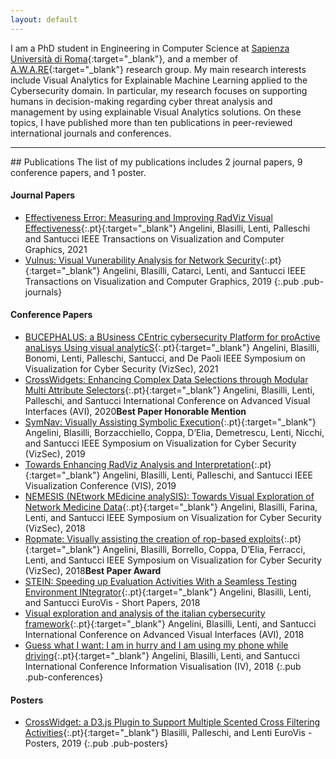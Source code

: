 ```yaml
---
layout: default
---
```

I am a PhD student in Engineering in Computer Science at [Sapienza Università di Roma](https://www.uniroma1.it){:target="_blank"}, and a member of [A.W.A.RE](http://aware.diag.uniroma1.it){:target="_blank"} research group. My main research interests include Visual Analytics for Explainable Machine Learning applied to the Cybersecurity domain. In particular, my research focuses on supporting humans in decision-making regarding cyber threat analysis and management by using explainable Visual Analytics solutions. On these topics, I have published more than ten publications in peer-reviewed international journals and conferences.

<hr>
## Publications
The list of my publications includes 2 journal papers, 9 conference papers, and 1 poster.

#### Journal Papers
- [Effectiveness Error: Measuring and Improving RadViz Visual Effectiveness](https://doi.org/10.1109/TVCG.2021.3104879){:.pt}{:target="_blank"}
  <span class="pa">Angelini, Blasilli, Lenti, Palleschi and Santucci</span>
  <span class="pv">IEEE Transactions on Visualization and Computer Graphics, 2021</span>
- [Vulnus: Visual Vunerability Analysis for Network Security](https://doi.org/10.1109/TVCG.2018.2865028){:.pt}{:target="_blank"}
  <span class="pa">Angelini, Blasilli, Catarci, Lenti, and Santucci</span>
  <span class="pv">IEEE Transactions on Visualization and Computer Graphics, 2019</span>
{:.pub .pub-journals}

#### Conference Papers
- [BUCEPHALUS: a BUsiness CEntric cybersecurity Platform for proActive anaLisys Using visual analyticS](){:.pt}{:target="_blank"}
  <span class="pa">Angelini, Blasilli, Bonomi, Lenti, Palleschi, Santucci, and De Paoli</span>
  <span class="pv">IEEE Symposium on Visualization for Cyber Security (VizSec), 2021</span>
- [CrossWidgets: Enhancing Complex Data Selections through Modular Multi Attribute Selectors](https://doi.org/10.1145/3399715.3399918){:.pt}{:target="_blank"}
  <span class="pa">Angelini, Blasilli, Lenti, Palleschi, and Santucci</span>
  <span class="pv">International Conference on Advanced Visual Interfaces (AVI), 2020</span><b class="paward">Best Paper Honorable Mention</b>
- [SymNav: Visually Assisting Symbolic Execution](https://doi.org/10.1109/VizSec48167.2019.9161524){:.pt}{:target="_blank"}
  <span class="pa">Angelini, Blasilli, Borzacchiello, Coppa, D’Elia, Demetrescu, Lenti, Nicchi, and Santucci</span>
  <span class="pv">IEEE Symposium on Visualization for Cyber Security (VizSec), 2019</span>
- [Towards Enhancing RadViz Analysis and Interpretation](https://doi.org/10.1109/VISUAL.2019.8933775){:.pt}{:target="_blank"}
  <span class="pa">Angelini, Blasilli, Lenti, Palleschi, and Santucci</span>
  <span class="pv">IEEE Visualization Conference (VIS), 2019</span>
- [NEMESIS (NEtwork MEdicine analySIS): Towards Visual Exploration of Network Medicine Data](https://doi.org/10.5220/0007577003220329){:.pt}{:target="_blank"}
  <span class="pa">Angelini, Blasilli, Farina, Lenti, and Santucci</span>
  <span class="pv">IEEE Symposium on Visualization for Cyber Security (VizSec), 2018</span>
- [Ropmate: Visually assisting the creation of rop-based exploits](https://doi.org/10.1109/VIZSEC.2018.8709204){:.pt}{:target="_blank"}
  <span class="pa">Angelini, Blasilli, Borrello, Coppa, D’Elia, Ferracci, Lenti, and Santucci</span>
  <span class="pv">IEEE Symposium on Visualization for Cyber Security (VizSec), 2018</span><b class="paward">Best Paper Award</b>
- [STEIN: Speeding up Evaluation Activities With a Seamless Testing Environment INtegrator](https://doi.org/10.5555/3290776.3290794){:.pt}{:target="_blank"}
  <span class="pa">Angelini, Blasilli, Lenti, and Santucci</span>
  <span class="pv">EuroVis - Short Papers, 2018</span>
- [Visual exploration and analysis of the italian cybersecurity framework](https://doi.org/10.1145/3206505.3206579){:.pt}{:target="_blank"}
  <span class="pa">Angelini, Blasilli, Lenti, and Santucci</span>
  <span class="pv">International Conference on Advanced Visual Interfaces (AVI), 2018</span>
- [Guess what I want: I am in hurry and I am using my phone while driving](https://doi.org/10.1109/iV.2018.00034){:.pt}{:target="_blank"}
  <span class="pa">Angelini, Blasilli, Lenti, and Santucci</span>
  <span class="pv">International Conference Information Visualisation (IV), 2018</span>
{:.pub .pub-conferences}

#### Posters
- [CrossWidget: a D3.js Plugin to Support Multiple Scented Cross Filtering Activities](https://doi.org/10.2312/eurp.20191131){:.pt}{:target="_blank"}
  <span class="pa">Blasilli, Palleschi, and Lenti</span>
  <span class="pv">EuroVis - Posters, 2019</span>
{:.pub .pub-posters}
